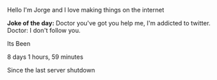 Hello I'm Jorge and I love making things on the internet

**Joke of the day:** Doctor you've got you help me, I'm addicted to twitter. Doctor: I don't follow you.


Its Been

 8 days 1 hours, 59 minutes

Since the last server shutdown